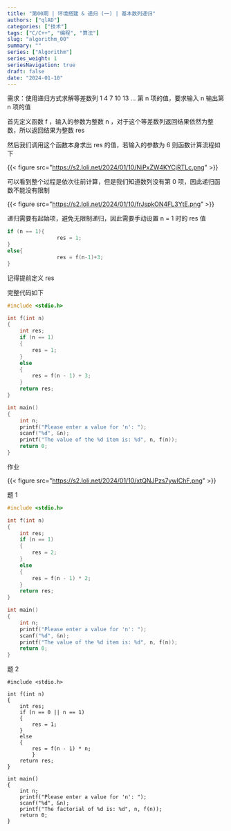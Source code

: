 ```yaml
---
title: "第00期 | 环境搭建 & 递归 (一) | 基本数列递归"
authors: ["qlAD"]
categories: ["技术"]
tags: ["C/C++", "编程", "算法"]
slug: "algorithm_00"
summary: ""
series: ["Algorithm"]
series_weight: 1
seriesNavigation: true
draft: false
date: "2024-01-10"
---
```


需求：使用递归方式求解等差数列 1 4 7 10 13 … 第 n 项的值，要求输入 n 输出第 n 项的值

首先定义函数 f ，输入的参数为整数 n ，对于这个等差数列返回结果依然为整数，所以返回结果为整数 res

然后我们调用这个函数本身求出 res 的值，若输入的参数为 6 则函数计算流程如下

{{< figure src="https://s2.loli.net/2024/01/10/NiPxZW4KYCjRTLc.png" >}}

可以看到整个过程是依次往前计算，但是我们知道数列没有第 0 项，因此递归函数不能没有限制

{{< figure src="https://s2.loli.net/2024/01/10/frJspkON4FL3YtE.png" >}}

递归需要有起始项，避免无限制递归，因此需要手动设置 n = 1 时的 res 值

```C
if (n == 1){
                res = 1;
}
else{
                res = f(n-1)+3;
}
```

记得提前定义 res

完整代码如下

```C
#include <stdio.h>

int f(int n)
{
    int res;
    if (n == 1)
    {
        res = 1;
    }
    else
    {
        res = f(n - 1) + 3;
    }
    return res;
}

int main()
{
    int n;
    printf("Please enter a value for 'n': ");
    scanf("%d", &n);
    printf("The value of the %d item is: %d", n, f(n));
    return 0;
}
```

作业

{{< figure src="https://s2.loli.net/2024/01/10/xtQNJPzs7ywIChF.png" >}}

题 1

```C
#include <stdio.h>

int f(int n)
{
    int res;
    if (n == 1)
    {
        res = 2;
    }
    else
    {
        res = f(n - 1) * 2;
    }
    return res;
}

int main()
{
    int n;
    printf("Please enter a value for 'n': ");
    scanf("%d", &n);
    printf("The value of the %d item is: %d", n, f(n));
    return 0;
}
```

题 2

```nil
#include <stdio.h>

int f(int n)
{
    int res;
    if (n == 0 || n == 1)
    {
        res = 1;
    }
    else
    {
        res = f(n - 1) * n;
        }
    return res;
}

int main()
{
    int n;
    printf("Please enter a value for 'n': ");
    scanf("%d", &n);
    printf("The factorial of %d is: %d", n, f(n));
    return 0;
}
```
